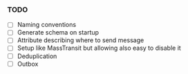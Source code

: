 ﻿### TODO

- [ ] Naming conventions
- [ ] Generate schema on startup
- [ ] Attribute describing where to send message
- [ ] Setup like MassTransit but allowing also easy to disable it
- [ ] Deduplication
- [ ] Outbox
